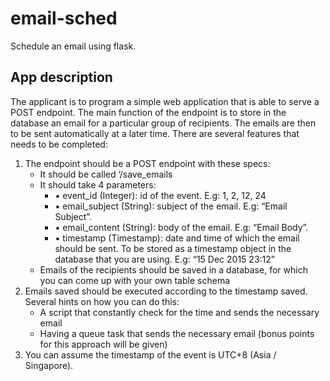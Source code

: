 # email-sched
 Schedule an email using flask. 

## App description
The applicant is to program a simple web application that is able to serve a POST endpoint. The main function of the endpoint is to store in the database an email for a particular group of recipients. The emails are then to be sent ​automatically​ at a later time. There are several features that needs to be completed:

1. The endpoint should be a POST endpoint with these specs: 
    -  It should be called ‘/save_emails
    -  It should take 4 parameters:
       - ▪ event_id (Integer): id of the event. E.g: 1, 2, 12, 24
       - ▪ email_subject (String): subject of the email. E.g: “Email Subject”.
       - ▪ email_content (String): body of the email. E.g: “Email Body”.
       - ▪ timestamp (Timestamp): date and time of which the email should be sent. To be stored as a timestamp object in the database that you are using. E.g: “15 Dec 2015 23:12”
    - Emails of the recipients should be saved in a database, for which you can come up with your own table schema
2. Emails saved should be executed according to the timestamp saved. Several hints on how you can do this:
   - A script that constantly check for the time and sends the necessary email 
   - Having a queue task that sends the necessary email (b​onus points for this approach will be given)​
3. You can assume the timestamp of the event is UTC+8 (Asia / Singapore).